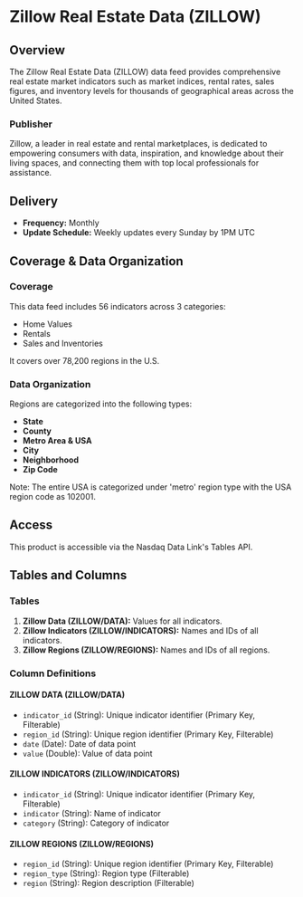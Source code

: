 # Zillow Real Estate Data (ZILLOW)

## Overview

The Zillow Real Estate Data (ZILLOW) data feed provides comprehensive real estate market indicators such as market indices, rental rates, sales figures, and inventory levels for thousands of geographical areas across the United States.

### Publisher

Zillow, a leader in real estate and rental marketplaces, is dedicated to empowering consumers with data, inspiration, and knowledge about their living spaces, and connecting them with top local professionals for assistance.

## Delivery

- **Frequency:** Monthly
- **Update Schedule:** Weekly updates every Sunday by 1PM UTC

## Coverage & Data Organization

### Coverage

This data feed includes 56 indicators across 3 categories:
- Home Values
- Rentals
- Sales and Inventories

It covers over 78,200 regions in the U.S.

### Data Organization

Regions are categorized into the following types:
- **State**
- **County**
- **Metro Area & USA**
- **City**
- **Neighborhood**
- **Zip Code**

Note: The entire USA is categorized under 'metro' region type with the USA region code as 102001.

## Access

This product is accessible via the Nasdaq Data Link's Tables API.

## Tables and Columns

### Tables

1. **Zillow Data (ZILLOW/DATA):** Values for all indicators.
2. **Zillow Indicators (ZILLOW/INDICATORS):** Names and IDs of all indicators.
3. **Zillow Regions (ZILLOW/REGIONS):** Names and IDs of all regions.

### Column Definitions

#### ZILLOW DATA (ZILLOW/DATA)
- `indicator_id` (String): Unique indicator identifier (Primary Key, Filterable)
- `region_id` (String): Unique region identifier (Primary Key, Filterable)
- `date` (Date): Date of data point
- `value` (Double): Value of data point

#### ZILLOW INDICATORS (ZILLOW/INDICATORS)
- `indicator_id` (String): Unique indicator identifier (Primary Key, Filterable)
- `indicator` (String): Name of indicator
- `category` (String): Category of indicator

#### ZILLOW REGIONS (ZILLOW/REGIONS)
- `region_id` (String): Unique region identifier (Primary Key, Filterable)
- `region_type` (String): Region type (Filterable)
- `region` (String): Region description (Filterable)
